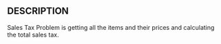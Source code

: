 DESCRIPTION
------------

Sales Tax Problem is getting all the items and their prices and calculating the total sales tax.
